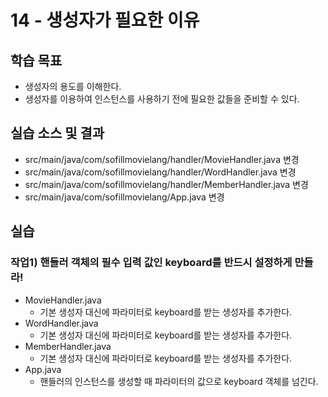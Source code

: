 # 14 - 생성자가 필요한 이유

## 학습 목표

- 생성자의 용도를 이해한다.
- 생성자를 이용하여 인스턴스를 사용하기 전에 필요한 값들을 준비할 수 있다.

## 실습 소스 및 결과

- src/main/java/com/sofillmovielang/handler/MovieHandler.java 변경
- src/main/java/com/sofillmovielang/handler/WordHandler.java 변경
- src/main/java/com/sofillmovielang/handler/MemberHandler.java 변경
- src/main/java/com/sofillmovielang/App.java 변경

## 실습

### 작업1) 핸들러 객체의 필수 입력 값인 keyboard를 반드시 설정하게 만들라!

- MovieHandler.java
    - 기본 생성자 대신에 파라미터로 keyboard를 받는 생성자를 추가한다.
- WordHandler.java
    - 기본 생성자 대신에 파라미터로 keyboard를 받는 생성자를 추가한다.
- MemberHandler.java
    - 기본 생성자 대신에 파라미터로 keyboard를 받는 생성자를 추가한다.
- App.java
    - 핸들러의 인스턴스를 생성할 때 파라미터의 값으로 keyboard 객체를 넘긴다.
